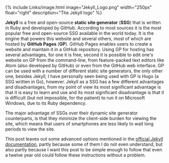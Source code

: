 {% include Links/image.html image="Jekyll_Logo.png" width="250px" float="right" description="The Jekyll logo" %}

**Jekyll** is a free and open-source **static site generator** (**SSG**) that is written in Ruby and developed by GitHub. According to most sources it is the most popular free and open-source SSG available in the world today. It is the engine that powers this website and several others, most of which are hosted by **GitHub Pages** (**GP**). GitHub Pages enables users to create a website and maintain it in a GitHub repository. Using GP for hosting has several advantages, for one it is free, second it is possible to edit one's website on GP from the command-line, from feature-packed text editors like Atom (also developed by GitHub) or even from the GitHub web interface. GP can be used with a number of different static site generators, the only other one, besides Jekyll, I have personally seen being used with GP is Hugo (a SSG written in Go), however. Jekyll as a SSG has a few different advantages and disadvantages, from my point of view its most significant advantage is that it is easy to learn and use and its most significant disadvantage is that it is difficult (but not impossible, for the patient) to run it on Microsoft Windows, due to its Ruby dependency.

The major advantage of SSGs over their dynamic site generator counterparts, is that they minimize the client-side burden for viewing the site, which means that users of smartphones are less likely to wait long periods to view the site.

This post leaves out some advanced options mentioned in the [official Jekyll documentation](http://jekyllrb.com/docs/home/), partly because some of them I do not even understand, but also partly because I want this post to be simple enough to follow that even a twelve year old could follow these instructions without a problem.
